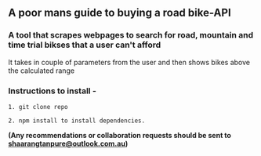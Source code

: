 ## A poor mans guide to buying a road bike-API

### A tool that scrapes webpages to search for road, mountain and time trial bikses that a user can't afford

It takes in couple of parameters from the user and then shows bikes above the calculated range

### Instructions to install - 

```
1. git clone repo 

2. npm install to install dependencies.

```
__(Any recommendations or collaboration requests should be sent to shaarangtanpure@outlook.com.au)__
